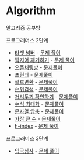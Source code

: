 # Algorithm
알고리즘 공부방

프로그래머스 2단계 
- [타겟 넘버](https://programmers.co.kr/learn/courses/30/lessons/43165) - [문제 풀이](https://github.com/parkjunoo/Algorithm/blob/master/programmers/level_2/%ED%83%80%EA%B2%9F%EB%84%98%EB%B2%84.js)
- [짝지어 제거하기](https://programmers.co.kr/learn/courses/30/lessons/12973) - [문제 풀이](https://github.com/parkjunoo/Algorithm/blob/master/programmers/level_2/%EC%A7%9D%EC%A7%80%EC%96%B4%EC%A0%9C%EA%B1%B0%ED%95%98%EA%B8%B0.js)
- [오픈채팅방](https://programmers.co.kr/learn/courses/30/lessons/42888) - [문제풀이](https://github.com/parkjunoo/Algorithm/blob/master/programmers/level_2/%EC%98%A4%ED%94%88%EC%B1%84%ED%8C%85%EB%B0%A9.js)
- [프린터](https://programmers.co.kr/learn/courses/30/lessons/42587) - [문제풀이](https://github.com/parkjunoo/Algorithm/blob/master/programmers/level_2/%ED%94%84%EB%A6%B0%ED%84%B0.js)
- [괄호변환](https://programmers.co.kr/learn/courses/30/lessons/60058) - [문제풀이](https://github.com/parkjunoo/Algorithm/blob/master/programmers/level_2/%EA%B4%84%ED%98%B8%EB%B3%80%ED%99%98.js)
- [순위검색](https://programmers.co.kr/learn/courses/30/lessons/72412) - [문제풀이](https://github.com/parkjunoo/Algorithm/blob/master/programmers/level_2/%EC%88%9C%EC%9C%84%EA%B2%80%EC%83%89.js)
- [거리두기 확인하기](https://programmers.co.kr/learn/courses/30/lessons/81302) - [문제풀이](https://github.com/parkjunoo/Algorithm/blob/master/programmers/level_2/%EA%B1%B0%EB%A6%AC%EB%91%90%EA%B8%B0%ED%99%95%EC%9D%B8%ED%95%98%EA%B8%B0.js)
- [수식 최대화](https://programmers.co.kr/learn/courses/30/lessons/67257) - [문제풀이](https://github.com/parkjunoo/Algorithm/blob/master/programmers/level_2/%EC%88%98%EC%8B%9D%EC%B5%9C%EB%8C%80%ED%99%94.js)
- [문자열 압축](https://programmers.co.kr/learn/courses/30/lessons/60057) - [문제풀이](https://github.com/parkjunoo/Algorithm/blob/master/programmers/level_2/%EB%AC%B8%EC%9E%90%EC%97%B4%EC%95%95%EC%B6%95.js)
- [가장 큰 수](https://programmers.co.kr/learn/courses/30/lessons/42746#) - [문제풀이](https://github.com/parkjunoo/Algorithm/blob/master/programmers/level_2/%EA%B0%80%EC%9E%A5%ED%81%B0%EC%88%98.js)
- [h-index](https://programmers.co.kr/learn/courses/30/lessons/42747) - [문제 풀이](https://github.com/parkjunoo/Algorithm/blob/master/programmers/level_2/h-index.js)

프로그래머스 3단계
- [입국심사](https://programmers.co.kr/learn/courses/30/lessons/43238) - [문제 풀이](https://github.com/parkjunoo/Algorithm/blob/master/programmers/level_3/%EC%9E%85%EA%B5%AD%EC%8B%AC%EC%82%AC.js)

